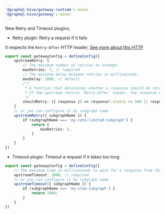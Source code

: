```yaml
---
'@graphql-hive/gateway-runtime': minor
'@graphql-hive/gateway': minor
---
```


New Retry and Timeout plugins;

- Retry plugin: Retry a request if it fails

It respects the `Retry-After` HTTP header, [See more about this HTTP](https://developer.mozilla.org/en-US/docs/Web/HTTP/Headers/Retry-After)

```ts
export const gatewayConfig = defineConfig({
    upstreamRetry: {
        // The maximum number of retries to attempt.
        maxRetries: 3, // required
        // The maximum delay between retries in milliseconds.
        maxDelay: 1000, // default
        /**
         * A function that determines whether a response should be retried.
         * If the upstream returns `Retry-After` header, the response will be retried.
         */
        shouldRetry: ({ response }) => response?.status >= 500 || response?.status === 429
    }
    // or you can configure it by subgraph name
    upstreamRetry({ subgraphName }) {
        if (subgraphName === 'my-rate-limited-subgraph') {
            return {
                maxRetries: 3,
            }
        }
    }
})
```

- Timeout plugin: Timeout a request if it takes too long

```ts
export const gatewayConfig = defineConfig({
    // The maximum time in milliseconds to wait for a response from the upstream.
    upstreamTimeout: 1000, // required
    // or you can configure it by subgraph name
    upstreamTimeout({ subgraphName }) {
        if (subgraphName === 'my-slow-subgraph') {
            return 1000;
        }
    }
})
```
